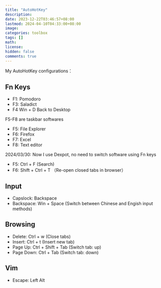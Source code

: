 ```yaml
---
title: "AutoHotKey"
description: 
date: 2023-12-22T03:46:57+08:00
lastmod: 2024-04-10T04:33:00+08:00
image: 
categories: toolbox
tags: []
math: 
license: 
hidden: false
comments: true
---
```


My AutoHotKey configurations： 
## Fn Keys
- F1: Pomodoro
- F3: Saladict
- F4 Win + D Back to Desktop

F5-F8 are taskbar softwares

- F5: File Explorer
- F6: Firefox
- F7: Excel
- F8: Text editor 

2024/03/30: Now I use Dexpot, no need to switch software using Fn keys
- F5: Ctrl + F (Search)
- F6: Shift + Ctrl + T （Re-open closed tabs in browser）

## Input
- Capslock: Backspace
- Backspace: Win + Space (Switch between Chinese and Engish input methods)

## Browsing
- Delete: Ctrl + w (Close tabs)
- Insert: Ctrl + t (Insert new tab)
- Page Up: Ctrl + Shift + Tab (Switch tab: up)
- Page Down: Ctrl + Tab (Switch tab: down)

## Vim
- Escape: Left Alt

